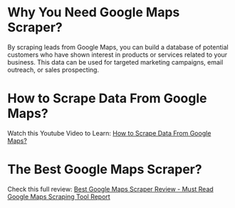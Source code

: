 # Why You Need Google Maps Scraper?
By scraping leads from Google Maps, you can build a database of potential customers who have shown interest in products or services related to your business. This data can be used for targeted marketing campaigns, email outreach, or sales prospecting.

# How to Scrape Data From Google Maps?
Watch this Youtube Video to Learn: [How to Scrape Data From Google Maps?](https://www.youtube.com/watch?v=I_KR4Kee7Zw) 

# The Best Google Maps Scraper?
Check this full review: [Best Google Maps Scraper Review - Must Read Google Maps Scraping Tool Report](https://bestgmapscraper.com/) 




